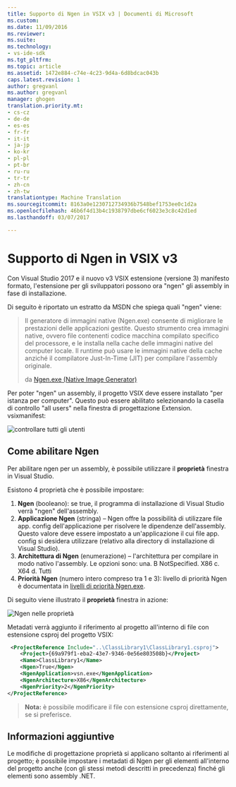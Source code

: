 ```yaml
---
title: Supporto di Ngen in VSIX v3 | Documenti di Microsoft
ms.custom: 
ms.date: 11/09/2016
ms.reviewer: 
ms.suite: 
ms.technology:
- vs-ide-sdk
ms.tgt_pltfrm: 
ms.topic: article
ms.assetid: 1472e884-c74e-4c23-9d4a-6d8bdcac043b
caps.latest.revision: 1
author: gregvanl
ms.author: gregvanl
manager: ghogen
translation.priority.mt:
- cs-cz
- de-de
- es-es
- fr-fr
- it-it
- ja-jp
- ko-kr
- pl-pl
- pt-br
- ru-ru
- tr-tr
- zh-cn
- zh-tw
translationtype: Machine Translation
ms.sourcegitcommit: 8163a0e1230712734936b7548bef1753ee0c1d2a
ms.openlocfilehash: 46b6f4d13b4c1938797dbe6cf6023e3c8c42d1ed
ms.lasthandoff: 03/07/2017

---
```

# <a name="ngen-support-in-vsix-v3"></a>Supporto di Ngen in VSIX v3

Con Visual Studio 2017 e il nuovo v3 VSIX estensione (versione 3) manifesto formato, l'estensione per gli sviluppatori possono ora "ngen" gli assembly in fase di installazione.

Di seguito è riportato un estratto da MSDN che spiega quali "ngen" viene:

>Il generatore di immagini native (Ngen.exe) consente di migliorare le prestazioni delle applicazioni gestite. Questo strumento crea immagini native, ovvero file contenenti codice macchina compilato specifico del processore, e le installa nella cache delle immagini native del computer locale. Il runtime può usare le immagini native della cache anziché il compilatore Just-In-Time (JIT) per compilare l'assembly originale.
>
>da [Ngen.exe (Native Image Generator)](https://msdn.microsoft.com/en-us/library/6t9t5wcf(v=vs.110).aspx)

Per poter "ngen" un assembly, il progetto VSIX deve essere installato "per istanza per computer". Questo può essere abilitato selezionando la casella di controllo "all users" nella finestra di progettazione Extension. vsixmanifest:

![controllare tutti gli utenti](media/check-all-users.png)

## <a name="how-to-enable-ngen"></a>Come abilitare Ngen

Per abilitare ngen per un assembly, è possibile utilizzare il **proprietà** finestra in Visual Studio.

Esistono 4 proprietà che è possibile impostare:

1. **Ngen** (booleano): se true, il programma di installazione di Visual Studio verrà "ngen" dell'assembly.
2. **Applicazione Ngen** (stringa) – Ngen offre la possibilità di utilizzare file app. config dell'applicazione per risolvere le dipendenze dell'assembly. Questo valore deve essere impostato a un'applicazione il cui file app. config si desidera utilizzare (relativo alla directory di installazione di Visual Studio).
3. **Architettura di Ngen** (enumerazione) – l'architettura per compilare in modo nativo l'assembly. Le opzioni sono: una. B NotSpecified. X86 c. X64 d. Tutti
4. **Priorità Ngen** (numero intero compreso tra 1 e 3): livello di priorità Ngen è documentata in [livelli di priorità Ngen.exe](https://msdn.microsoft.com/en-us/library/6t9t5wcf(v=vs.110).aspx#Anchor_3).

Di seguito viene illustrato il **proprietà** finestra in azione:

![Ngen nelle proprietà](media/ngen-in-properties.png)

Metadati verrà aggiunto il riferimento al progetto all'interno di file con estensione csproj del progetto VSIX:

```xml
 <ProjectReference Include="..\ClassLibrary1\ClassLibrary1.csproj">
    <Project>{69a979f1-eba2-43e7-9346-0e56e803508b}</Project>
    <Name>ClassLibrary1</Name>
    <Ngen>True</Ngen>
    <NgenApplication>vsn.exe</NgenApplication>
    <NgenArchitecture>X86</NgenArchitecture>
    <NgenPriority>2</NgenPriority>
</ProjectReference>
 ```

 >**Nota:** è possibile modificare il file con estensione csproj direttamente, se si preferisce.

## <a name="extra-information"></a>Informazioni aggiuntive

Le modifiche di progettazione proprietà si applicano soltanto ai riferimenti al progetto; è possibile impostare i metadati di Ngen per gli elementi all'interno del progetto anche (con gli stessi metodi descritti in precedenza) finché gli elementi sono assembly .NET.
